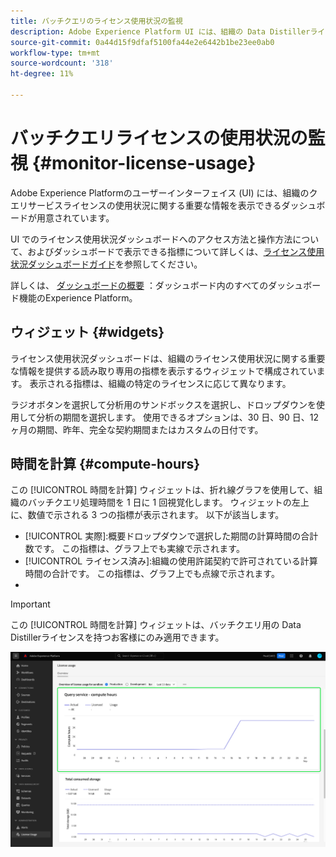 ```yaml
---
title: バッチクエリのライセンス使用状況の監視
description: Adobe Experience Platform UI には、組織の Data Distillerライセンスの使用状況に関する重要な情報を表示できるダッシュボードが用意されています。
source-git-commit: 0a44d15f9dfaf5100fa44e2e6442b1be23ee0ab0
workflow-type: tm+mt
source-wordcount: '318'
ht-degree: 11%

---
```


# バッチクエリライセンスの使用状況の監視 {#monitor-license-usage}

Adobe Experience Platformのユーザーインターフェイス (UI) には、組織のクエリサービスライセンスの使用状況に関する重要な情報を表示できるダッシュボードが用意されています。

UI でのライセンス使用状況ダッシュボードへのアクセス方法と操作方法について、およびダッシュボードで表示できる指標について詳しくは、[ライセンス使用状況ダッシュボードガイド](../../dashboards/guides/license-usage.md)を参照してください。

詳しくは、 [ダッシュボードの概要](../../dashboards/home.md) ：ダッシュボード内のすべてのダッシュボード機能のExperience Platform。

## ウィジェット {#widgets}

ライセンス使用状況ダッシュボードは、組織のライセンス使用状況に関する重要な情報を提供する読み取り専用の指標を表示するウィジェットで構成されています。 表示される指標は、組織の特定のライセンスに応じて異なります。

ラジオボタンを選択して分析用のサンドボックスを選択し、ドロップダウンを使用して分析の期間を選択します。 使用できるオプションは、30 日、90 日、12 ヶ月の期間、昨年、完全な契約期間またはカスタムの日付です。

## 時間を計算 {#compute-hours}

この [!UICONTROL 時間を計算] ウィジェットは、折れ線グラフを使用して、組織のバッチクエリ処理時間を 1 日に 1 回視覚化します。 ウィジェットの左上に、数値で示される 3 つの指標が表示されます。 以下が該当します。

- [!UICONTROL 実際]:概要ドロップダウンで選択した期間の計算時間の合計数です。 この指標は、グラフ上でも実線で示されます。
- [!UICONTROL ライセンス済み]:組織の使用許諾契約で許可されている計算時間の合計です。 この指標は、グラフ上でも点線で示されます。
- [!UICONTROL 使用状況]:これは、ライセンスで合意された最大計算時間に対する、使用率の割合です。

>[!IMPORTANT]
>
>この [!UICONTROL 時間を計算] ウィジェットは、バッチクエリ用の Data Distillerライセンスを持つお客様にのみ適用できます。

![計算時間ウィジェットがハイライト表示されたライセンス使用状況ダッシュボード。](../images/data-distiller/compute-hours.png)
